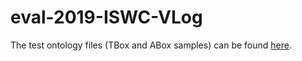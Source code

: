 # eval-2019-ISWC-VLog

The test ontology files (TBox and ABox samples) can be found [here](https://cloudstore.zih.tu-dresden.de/index.php/s/KYUIhqnyItAFkr3).
